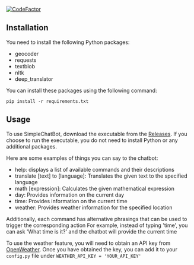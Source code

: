 [![CodeFactor](https://www.codefactor.io/repository/github/mafarit/simplechatbot/badge)](https://www.codefactor.io/repository/github/mafarit/simplechatbot)
## Installation

You need to install the following Python packages:
- geocoder
- requests
- textblob
- nltk
- deep_translator

You can install these packages using the following command:
```
pip install -r requirements.txt
```
## Usage

To use SimpleChatBot, download the executable from the [Releases](https://github.com/MafariT/SimpleChatBot/releases/latest). If you choose to run the executable, you do not need to install Python or any additional packages.

Here are some examples of things you can say to the chatbot:

- help: displays a list of available commands and their descriptions
- translate [text] to [language]: Translates the given text to the specified language
- math [expression]: Calculates the given mathematical expression
- day: Provides information on the current day
- time: Provides information on the current time
- weather: Provides weather information for the specified location

        
Additionally, each command has alternative phrasings that can be used to trigger the corresponding action
For example, instead of typing 'time', you can ask 'What time is it?' and the chatbot will provide the current time

To use the weather feature, you will need to obtain an API key from [OpenWeather](https://openweathermap.org/). Once you have obtained the key, you can add it to your ```config.py``` file under ```WEATHER_API_KEY = 'YOUR_API_KEY'```
